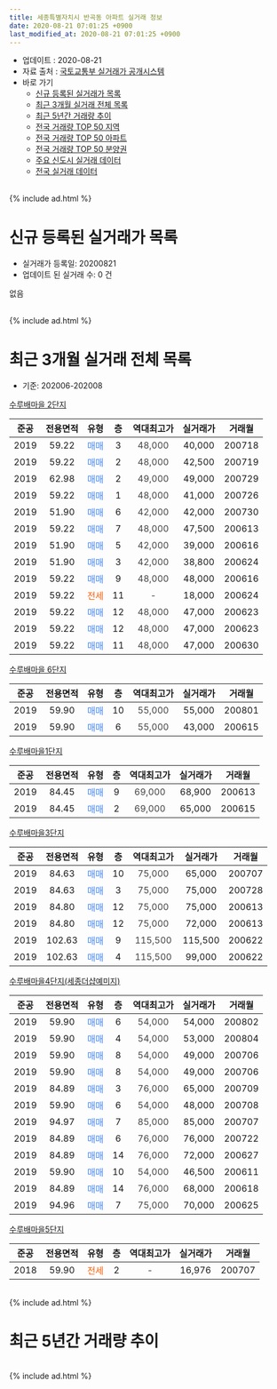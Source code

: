 ```yaml
---
title: 세종특별자치시 반곡동 아파트 실거래 정보
date: 2020-08-21 07:01:25 +0900
last_modified_at: 2020-08-21 07:01:25 +0900
---
```


* 업데이트 : 2020-08-21
* 자료 출처 : [국토교통부 실거래가 공개시스템](http://rt.molit.go.kr)
* 바로 가기
    * [신규 등록된 실거래가 목록](#신규-등록된-실거래가-목록)
    * [최근 3개월 실거래 전체 목록](#최근-3개월-실거래-전체-목록)
    * [최근 5년간 거래량 추이](#최근-5년간-거래량-추이)
    * [전국 거래량 TOP 50 지역](https://inasie.github.io/apt-trade-info/최근-3개월-전국에서-가장-거래가-많이-발생한-지역)
    * [전국 거래량 TOP 50 아파트](https://inasie.github.io/apt-trade-info/최근-3개월-전국에서-가장-거래가-많이-발생한-아파트)
    * [전국 거래량 TOP 50 분양권](https://inasie.github.io/apt-trade-info/최근-3개월-전국에서-가장-거래가-많이-발생한-분양권)
    * [주요 신도시 실거래 데이터](https://inasie.github.io/apt-trade-info/주요-신도시)
    * [전국 실거래 데이터](https://inasie.github.io/apt-trade-info/전국)
<br>
{% include ad.html %}
<br>

# 신규 등록된 실거래가 목록
* 실거래가 등록일: 20200821
* 업데이트 된 실거래 수: 0 건

없음

<br>
{% include ad.html %}
<br>

# 최근 3개월 실거래 전체 목록
* 기준: 202006-202008


[수루배마을 2단지](https://search.naver.com/search.naver?query=%EC%84%B8%EC%A2%85%ED%8A%B9%EB%B3%84%EC%9E%90%EC%B9%98%EC%8B%9C+%EB%B0%98%EA%B3%A1%EB%8F%99+%EC%88%98%EB%A3%A8%EB%B0%B0%EB%A7%88%EC%9D%84+2%EB%8B%A8%EC%A7%80)

|준공|전용면적|유형|층|역대최고가|실거래가|거래월|
|:---:|:---:|:---:|:---:|:---:|:---:|:---:|
|2019|59.22|<span style="color:#4285f3">매매</span>|3|<span style="color:#444444">48,000</span>|40,000|200718|
|2019|59.22|<span style="color:#4285f3">매매</span>|2|<span style="color:#444444">48,000</span>|42,500|200719|
|2019|62.98|<span style="color:#4285f3">매매</span>|2|<span style="color:#444444">49,000</span>|49,000|200729|
|2019|59.22|<span style="color:#4285f3">매매</span>|1|<span style="color:#444444">48,000</span>|41,000|200726|
|2019|51.90|<span style="color:#4285f3">매매</span>|6|<span style="color:#444444">42,000</span>|42,000|200730|
|2019|59.22|<span style="color:#4285f3">매매</span>|7|<span style="color:#444444">48,000</span>|47,500|200613|
|2019|51.90|<span style="color:#4285f3">매매</span>|5|<span style="color:#444444">42,000</span>|39,000|200616|
|2019|51.90|<span style="color:#4285f3">매매</span>|3|<span style="color:#444444">42,000</span>|38,800|200624|
|2019|59.22|<span style="color:#4285f3">매매</span>|9|<span style="color:#444444">48,000</span>|48,000|200616|
|2019|59.22|<span style="color:#ff5a00">전세</span>|11|<span style="color:#444444">-</span>|18,000|200624|
|2019|59.22|<span style="color:#4285f3">매매</span>|12|<span style="color:#444444">48,000</span>|47,000|200623|
|2019|59.22|<span style="color:#4285f3">매매</span>|12|<span style="color:#444444">48,000</span>|47,000|200623|
|2019|59.22|<span style="color:#4285f3">매매</span>|11|<span style="color:#444444">48,000</span>|47,000|200630|

[수루배마을 6단지](https://search.naver.com/search.naver?query=%EC%84%B8%EC%A2%85%ED%8A%B9%EB%B3%84%EC%9E%90%EC%B9%98%EC%8B%9C+%EB%B0%98%EA%B3%A1%EB%8F%99+%EC%88%98%EB%A3%A8%EB%B0%B0%EB%A7%88%EC%9D%84+6%EB%8B%A8%EC%A7%80)

|준공|전용면적|유형|층|역대최고가|실거래가|거래월|
|:---:|:---:|:---:|:---:|:---:|:---:|:---:|
|2019|59.90|<span style="color:#4285f3">매매</span>|10|<span style="color:#444444">55,000</span>|55,000|200801|
|2019|59.90|<span style="color:#4285f3">매매</span>|6|<span style="color:#444444">55,000</span>|43,000|200615|

[수루배마을1단지](https://search.naver.com/search.naver?query=%EC%84%B8%EC%A2%85%ED%8A%B9%EB%B3%84%EC%9E%90%EC%B9%98%EC%8B%9C+%EB%B0%98%EA%B3%A1%EB%8F%99+%EC%88%98%EB%A3%A8%EB%B0%B0%EB%A7%88%EC%9D%841%EB%8B%A8%EC%A7%80)

|준공|전용면적|유형|층|역대최고가|실거래가|거래월|
|:---:|:---:|:---:|:---:|:---:|:---:|:---:|
|2019|84.45|<span style="color:#4285f3">매매</span>|9|<span style="color:#444444">69,000</span>|68,900|200613|
|2019|84.45|<span style="color:#4285f3">매매</span>|2|<span style="color:#444444">69,000</span>|65,000|200615|

[수루배마을3단지](https://search.naver.com/search.naver?query=%EC%84%B8%EC%A2%85%ED%8A%B9%EB%B3%84%EC%9E%90%EC%B9%98%EC%8B%9C+%EB%B0%98%EA%B3%A1%EB%8F%99+%EC%88%98%EB%A3%A8%EB%B0%B0%EB%A7%88%EC%9D%843%EB%8B%A8%EC%A7%80)

|준공|전용면적|유형|층|역대최고가|실거래가|거래월|
|:---:|:---:|:---:|:---:|:---:|:---:|:---:|
|2019|84.63|<span style="color:#4285f3">매매</span>|10|<span style="color:#444444">75,000</span>|65,000|200707|
|2019|84.63|<span style="color:#4285f3">매매</span>|3|<span style="color:#444444">75,000</span>|75,000|200728|
|2019|84.80|<span style="color:#4285f3">매매</span>|12|<span style="color:#444444">75,000</span>|75,000|200613|
|2019|84.80|<span style="color:#4285f3">매매</span>|12|<span style="color:#444444">75,000</span>|72,000|200613|
|2019|102.63|<span style="color:#4285f3">매매</span>|9|<span style="color:#444444">115,500</span>|115,500|200622|
|2019|102.63|<span style="color:#4285f3">매매</span>|4|<span style="color:#444444">115,500</span>|99,000|200622|

[수루배마을4단지(세종더샵예미지)](https://search.naver.com/search.naver?query=%EC%84%B8%EC%A2%85%ED%8A%B9%EB%B3%84%EC%9E%90%EC%B9%98%EC%8B%9C+%EB%B0%98%EA%B3%A1%EB%8F%99+%EC%88%98%EB%A3%A8%EB%B0%B0%EB%A7%88%EC%9D%844%EB%8B%A8%EC%A7%80%28%EC%84%B8%EC%A2%85%EB%8D%94%EC%83%B5%EC%98%88%EB%AF%B8%EC%A7%80%29)

|준공|전용면적|유형|층|역대최고가|실거래가|거래월|
|:---:|:---:|:---:|:---:|:---:|:---:|:---:|
|2019|59.90|<span style="color:#4285f3">매매</span>|6|<span style="color:#444444">54,000</span>|54,000|200802|
|2019|59.90|<span style="color:#4285f3">매매</span>|4|<span style="color:#444444">54,000</span>|53,000|200804|
|2019|59.90|<span style="color:#4285f3">매매</span>|8|<span style="color:#444444">54,000</span>|49,000|200706|
|2019|59.90|<span style="color:#4285f3">매매</span>|8|<span style="color:#444444">54,000</span>|49,000|200706|
|2019|84.89|<span style="color:#4285f3">매매</span>|3|<span style="color:#444444">76,000</span>|65,000|200709|
|2019|59.90|<span style="color:#4285f3">매매</span>|6|<span style="color:#444444">54,000</span>|48,000|200708|
|2019|94.97|<span style="color:#4285f3">매매</span>|7|<span style="color:#444444">85,000</span>|85,000|200707|
|2019|84.89|<span style="color:#4285f3">매매</span>|6|<span style="color:#444444">76,000</span>|76,000|200722|
|2019|84.89|<span style="color:#4285f3">매매</span>|14|<span style="color:#444444">76,000</span>|72,000|200627|
|2019|59.90|<span style="color:#4285f3">매매</span>|10|<span style="color:#444444">54,000</span>|46,500|200611|
|2019|84.89|<span style="color:#4285f3">매매</span>|14|<span style="color:#444444">76,000</span>|68,000|200618|
|2019|94.96|<span style="color:#4285f3">매매</span>|7|<span style="color:#444444">75,000</span>|70,000|200625|

[수루배마을5단지](https://search.naver.com/search.naver?query=%EC%84%B8%EC%A2%85%ED%8A%B9%EB%B3%84%EC%9E%90%EC%B9%98%EC%8B%9C+%EB%B0%98%EA%B3%A1%EB%8F%99+%EC%88%98%EB%A3%A8%EB%B0%B0%EB%A7%88%EC%9D%845%EB%8B%A8%EC%A7%80)

|준공|전용면적|유형|층|역대최고가|실거래가|거래월|
|:---:|:---:|:---:|:---:|:---:|:---:|:---:|
|2018|59.90|<span style="color:#ff5a00">전세</span>|2|<span style="color:#444444">-</span>|16,976|200707|


<br>
{% include ad.html %}
<br>

# 최근 5년간 거래량 추이


<div style="width:100%;">
    <canvas id="deal_progress" height="200"></canvas>
</div>

<script>
new Chart(document.getElementById("deal_progress"), {
    type: 'line',
    data: {
        labels: ['201508','201509','201510','201511','201512','201601','201602','201603','201604','201605','201606','201607','201608','201609','201610','201611','201612','201701','201702','201703','201704','201705','201706','201707','201708','201709','201710','201711','201712','201801','201802','201803','201804','201805','201806','201807','201808','201809','201810','201811','201812','201901','201902','201903','201904','201905','201906','201907','201908','201909','201910','201911','201912','202001','202002','202003','202004','202005','202006','202007','202008'],
        datasets: [{
            label: '매매',
            pointRadius: 1,
            data: [0, 0, 0, 0, 0, 0, 0, 0, 0, 0, 0, 0, 0, 0, 0, 0, 0, 0, 0, 0, 0, 0, 0, 0, 0, 0, 0, 0, 0, 6, 10, 13, 19, 9, 14, 6, 5, 9, 15, 17, 22, 22, 20, 6, 9, 8, 12, 18, 7, 10, 7, 12, 27, 20, 7, 4, 4, 2, 18, 13, 3],
            borderColor: "rgba(255, 201, 14, 1)",
            backgroundColor: "rgba(255, 201, 14, 0.5)",
            fill: false,
            lineTension: 0
        },{
            label: '전월세',
            pointRadius: 1,
            data: [0, 0, 0, 0, 0, 0, 0, 0, 0, 0, 0, 0, 0, 0, 0, 0, 0, 0, 0, 0, 0, 0, 0, 0, 0, 0, 0, 0, 0, 0, 0, 0, 0, 0, 0, 0, 0, 0, 0, 1, 0, 7, 8, 1, 0, 3, 8, 13, 4, 18, 15, 6, 2, 1, 0, 4, 1, 4, 1, 1, 0],
            borderColor: "rgba(0, 141, 185, 1)",
            backgroundColor: "rgba(0, 141, 185, 0.5)",
            fill: false,
            lineTension: 0
        }
        ]
    },
    options: {
        responsive: true,
        title: {
            display: false
        },
        tooltips: {
            mode: 'index',
            intersect: false
        },
        hover: {
            mode: 'nearest',
            intersect: true
        },
        scales: {
            xAxes: [{
                display: true,
                scaleLabel: {
                    display: true,
                    labelString: '년/월'
                }
            }],
            yAxes: [{
                display: true,
                ticks: {
                    suggestedMin: 0,
                },
                scaleLabel: {
                    display: true,
                    labelString: '실거래 수'
                }
            }]
        }
    }
});

</script>


<br>
{% include ad.html %}
<br>

